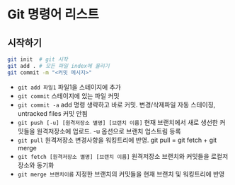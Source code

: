 # Git 명령어 리스트

## 시작하기

```sh
git init  # git 시작
git add . # 모든 파일 index에 올리기
git commit -m "<커밋 메시지>"
```

- `git add 파일1` 파일1을 스테이지에 추가
- `git commit` 스테이지에 있는 파일 커밋
- `git commit -a` add 명령 생략하고 바로 커밋. 변경/삭제파일 자동 스테이징, untracked files 커밋 안됨
- `git push [-u] [원격저장소 별명] [브랜치 이름]` 현재 브랜치에서 새로 생선한 커밋들을 원격저장소에 업로드. -u 옵션으로 브랜치 업스트림 등록
- `git pull` 원격저장소 변경사항을 워킹트리에 반영. git pull = git fetch + git merge
- `git fetch [원격저장소 별명] [브랜치 이름]` 원격저장소 브랜치와 커밋들을 로컬저장소와 동기화
- `git merge 브랜치이름` 지정한 브랜치의 커밋들을 현재 브랜치 및 워킹트리에 반영
